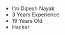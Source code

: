 - I’m Dipesh Nayak
- 3 Years Experience
- 19 Years Old
- Hacker

<!---
FSociety because its `README.md` (this file) appears on your GitHub profile.
You can click the Preview link to take a look at your changes.
--->
